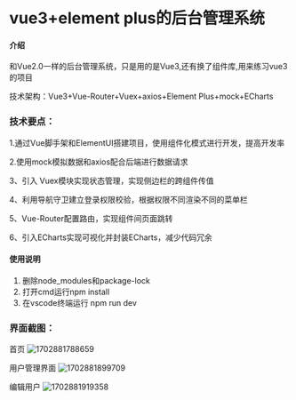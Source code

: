 # vue3+element plus的后台管理系统

#### 介绍
和Vue2.0一样的后台管理系统，只是用的是Vue3,还有换了组件库,用来练习vue3的项目

技术架构：Vue3+Vue-Router+Vuex+axios+Element Plus+mock+ECharts

### 技术要点：


1.通过Vue脚手架和ElementUI搭建项目，使用组件化模式进行开发，提高开发率

2.使用mock模拟数据和axios配合后端进行数据请求

3、引入 Vuex模块实现状态管理，实现侧边栏的跨组件传值

4、利用导航守卫建立登录权限校验，根据权限不同渲染不同的菜单栏

5、Vue-Router配置路由，实现组件间页面跳转

6、引入ECharts实现可视化并封装ECharts，减少代码冗余


#### 使用说明

1.  删除node_modules和package-lock
2.  打开cmd运行npm install
3.  在vscode终端运行 npm run dev

### 界面截图：

首页
![1702881788659](https://github.com/ztgj/vue3-plus-system/assets/104379441/0b83b96a-a12f-439b-8fd5-09961dd79445)


用户管理界面
![1702881899709](https://github.com/ztgj/vue3-plus-system/assets/104379441/afc54ca1-5f19-47d6-803d-f6eb28dbfea4)


编辑用户
![1702881919358](https://github.com/ztgj/vue3-plus-system/assets/104379441/1b399ddd-bc0a-4365-b1b8-8f943337e5eb)
